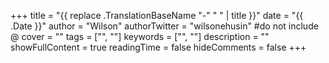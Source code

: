 +++
title = "{{ replace .TranslationBaseName "-" " " | title }}"
date = "{{ .Date }}"
author = "Wilson"
authorTwitter = "wilsonehusin" #do not include @
cover = ""
tags = ["", ""]
keywords = ["", ""]
description = ""
showFullContent = true
readingTime = false
hideComments = false
+++